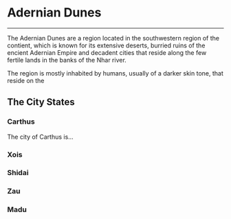 # Adernian Dunes
___
The Adernian Dunes are a region located in the southwestern region of the contient, which is known for its extensive deserts, burried ruins of the encient Adernian Empire and decadent cities that reside along the few fertile lands in the banks of the Nhar river.

The region is mostly inhabited by humans, usually of a darker skin tone, that reside on the 

## The City States

### Carthus
The city of Carthus is...

### Xois


### Shidai


### Zau


### Madu